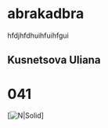 # abrakadbra
hfdjhfdhuihfuihfgui
## Kusnetsova Uliana
# 041
[![N|Solid](https://proprikol.ru/wp-content/uploads/2020/06/kartinki-zajchiki-47.jpg)]
